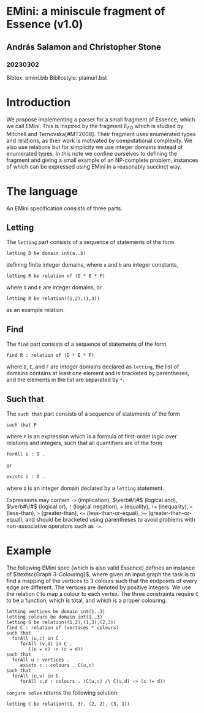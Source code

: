 # EMini: a miniscule fragment of Essence (v1.0)
## András Salamon and Christopher Stone
### 20230302
Bibtex: emini.bib
Bibliostyle: plainurl.bst

# Introduction

We propose implementing a parser for a small fragment of Essence, which we call EMini.
This is inspired by the fragment $E_{FO}$ which is studied by Mitchell and Ternovska[#MT2008].
Their fragment uses enumerated types and relations, as their work is motivated by computational complexity.
We also use relations but for simplicity we use integer domains instead of enumerated types.
In this note we confine ourselves to defining the fragment and giving a small example of an NP-complete problem, instances of which can be expressed using EMini in a reasonably succinct way.


# The language

An EMini specification consists of three parts.

## Letting

The `letting` part consists of a sequence of statements of the form
```
letting D be domain int(a..b)
```
defining finite integer domains, where `a` and `b` are integer constants,
```
letting R be relation of (D * E * F)
```
where `D` and `E` are integer domains, or
```
letting R be relation((1,2),(1,3))
```
as an example relation.


## Find

The `find` part consists of a sequence of statements of the form
```
find R : relation of (D * E * F)
```
where `D`, `E`, and `F` are integer domains declared as `letting`, the list of domains contains at least one element and is bracketed by parentheses, and the elements in the list are separated by `*`.


## Such that

The `such that` part consists of a sequence of statements of the form
```
such that P
```
where `P` is an expression which is a formula of first-order logic over relations and integers, such that all quantifiers are of the form
```
forAll i : D .
```
or
```
exists i : D .
```
where `D` is an integer domain declared by a `letting` statement.

Expressions may contain `->` (implication), $\verb#/\#$ (logical and), $\verb#\/#$ (logical or), `!` (logical negation), `=` (equality), `!=` (inequality), `<` (less-than), `>` (greater-than), `<=` (less-than-or-equal), `>=` (greater-than-or-equal), and should be bracketed using parentheses to avoid problems with non-associative operators such as `->`.


# Example

The following EMini spec (which is also valid Essence) defines an instance of $\textsc{Graph 3-Colouring}$, where given an input graph the task is to find a mapping of the vertices to 3 colours such that the endpoints of every edge are different.
The vertices are denoted by positive integers.
We use the relation `C` to map a colour to each vertex.
The three constraints require `C` to be a function, which is total, and which is a proper colouring.
```
letting vertices be domain int(1..3)
letting colours be domain int(1..3)
letting G be relation((1,2),(1,3),(2,3))
find C : relation of (vertices * colours)
such that
  forAll (u,c) in C .
     forAll (v,d) in C .
        ((u = v) -> (c = d))
such that
  forAll u : vertices .
     exists c : colours . C(u,c)
such that
  forAll (u,v) in G .
     forAll c,d : colours . (C(u,c) /\ C(v,d) -> (c != d))
```
`conjure solve` returns the following solution:
```
letting C be relation((1, 3), (2, 2), (3, 1))
```

